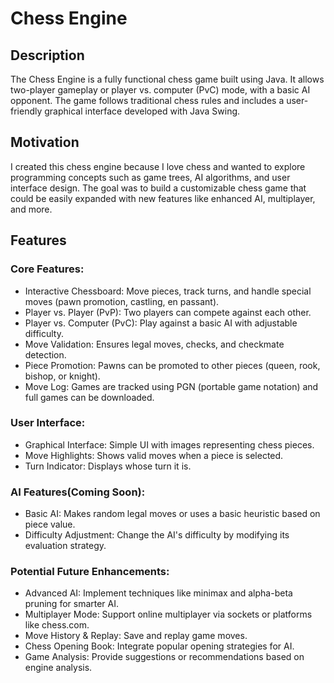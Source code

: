 # Chess Engine

## Description

The Chess Engine is a fully functional chess game built using Java. It allows two-player gameplay or player vs. computer (PvC) mode, with a basic AI opponent. The game follows traditional chess rules and includes a user-friendly graphical interface developed with Java Swing.

## Motivation

I created this chess engine because I love chess and wanted to explore programming concepts such as game trees, AI algorithms, and user interface design. The goal was to build a customizable chess game that could be easily expanded with new features like enhanced AI, multiplayer, and more.

## Features

### Core Features:
- Interactive Chessboard: Move pieces, track turns, and handle special moves (pawn promotion, castling, en passant).
- Player vs. Player (PvP): Two players can compete against each other.
- Player vs. Computer (PvC): Play against a basic AI with adjustable difficulty.
- Move Validation: Ensures legal moves, checks, and checkmate detection.
- Piece Promotion: Pawns can be promoted to other pieces (queen, rook, bishop, or knight).
- Move Log: Games are tracked using PGN (portable game notation) and full games can be downloaded.

### User Interface:
- Graphical Interface: Simple UI with images representing chess pieces.
- Move Highlights: Shows valid moves when a piece is selected.
- Turn Indicator: Displays whose turn it is.

### AI Features(Coming Soon):
- Basic AI: Makes random legal moves or uses a basic heuristic based on piece value.
- Difficulty Adjustment: Change the AI's difficulty by modifying its evaluation strategy.

### Potential Future Enhancements:

- Advanced AI: Implement techniques like minimax and alpha-beta pruning for smarter AI.
- Multiplayer Mode: Support online multiplayer via sockets or platforms like chess.com.
- Move History & Replay: Save and replay game moves.
- Chess Opening Book: Integrate popular opening strategies for AI.
- Game Analysis: Provide suggestions or recommendations based on engine analysis.
